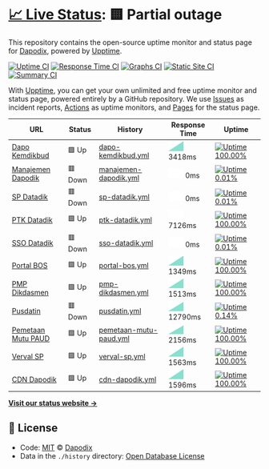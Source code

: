 # [📈 Live Status](https://dapodix.github.io/status): <!--live status--> **🟨 Partial outage**

This repository contains the open-source uptime monitor and status page for [Dapodix](https://dapodix.github.io/status), powered by [Upptime](https://github.com/upptime/upptime).

[![Uptime CI](https://github.com/koj-co/upptime/workflows/Uptime%20CI/badge.svg)](https://github.com/koj-co/upptime/actions?query=workflow%3A%22Uptime+CI%22)
[![Response Time CI](https://github.com/koj-co/upptime/workflows/Response%20Time%20CI/badge.svg)](https://github.com/koj-co/upptime/actions?query=workflow%3A%22Response+Time+CI%22)
[![Graphs CI](https://github.com/koj-co/upptime/workflows/Graphs%20CI/badge.svg)](https://github.com/koj-co/upptime/actions?query=workflow%3A%22Graphs+CI%22)
[![Static Site CI](https://github.com/koj-co/upptime/workflows/Static%20Site%20CI/badge.svg)](https://github.com/koj-co/upptime/actions?query=workflow%3A%22Static+Site+CI%22)
[![Summary CI](https://github.com/koj-co/upptime/workflows/Summary%20CI/badge.svg)](https://github.com/koj-co/upptime/actions?query=workflow%3A%22Summary+CI%22)

With [Upptime](https://upptime.js.org), you can get your own unlimited and free uptime monitor and status page, powered entirely by a GitHub repository. We use [Issues](https://github.com/dapodix/status/issues) as incident reports, [Actions](https://github.com/dapodix/status/actions) as uptime monitors, and [Pages](https://dapodix.github.io/status) for the status page.

<!--start: status pages-->
<!-- This summary is generated by Upptime (https://github.com/upptime/upptime) -->
<!-- Do not edit this manually, your changes will be overwritten -->

| URL                                                                     | Status  | History                                                                                                   | Response Time                                                                            | Uptime                                                                                                                                                                                                                             |
| ----------------------------------------------------------------------- | ------- | --------------------------------------------------------------------------------------------------------- | ---------------------------------------------------------------------------------------- | ---------------------------------------------------------------------------------------------------------------------------------------------------------------------------------------------------------------------------------- |
| [Dapo Kemdikbud](https://dapo.kemdikbud.go.id/)                         | 🟩 Up   | [dapo-kemdikbud.yml](https://github.com/dapodix/status/commits/master/history/dapo-kemdikbud.yml)         | <img alt="Response time graph" src="./graphs/dapo-kemdikbud.png" height="20"> 3418ms     | [![Uptime 100.00%](https://img.shields.io/endpoint?url=https%3A%2F%2Fraw.githubusercontent.com%2Fdapodix%2Fstatus%2Fmaster%2Fapi%2Fdapo-kemdikbud%2Fuptime.json)](https://dapodix.github.io/status/history/dapo-kemdikbud)         |
| [Manajemen Dapodik](https://datadik.kemdikbud.go.id/)                   | 🟥 Down | [manajemen-dapodik.yml](https://github.com/dapodix/status/commits/master/history/manajemen-dapodik.yml)   | <img alt="Response time graph" src="./graphs/manajemen-dapodik.png" height="20"> 0ms     | [![Uptime 0.01%](https://img.shields.io/endpoint?url=https%3A%2F%2Fraw.githubusercontent.com%2Fdapodix%2Fstatus%2Fmaster%2Fapi%2Fmanajemen-dapodik%2Fuptime.json)](https://dapodix.github.io/status/history/manajemen-dapodik)     |
| [SP Datadik](https://sp.datadik.kemdikbud.go.id/)                       | 🟥 Down | [sp-datadik.yml](https://github.com/dapodix/status/commits/master/history/sp-datadik.yml)                 | <img alt="Response time graph" src="./graphs/sp-datadik.png" height="20"> 0ms            | [![Uptime 0.01%](https://img.shields.io/endpoint?url=https%3A%2F%2Fraw.githubusercontent.com%2Fdapodix%2Fstatus%2Fmaster%2Fapi%2Fsp-datadik%2Fuptime.json)](https://dapodix.github.io/status/history/sp-datadik)                   |
| [PTK Datadik](https://ptk.datadik.kemdikbud.go.id)                      | 🟩 Up   | [ptk-datadik.yml](https://github.com/dapodix/status/commits/master/history/ptk-datadik.yml)               | <img alt="Response time graph" src="./graphs/ptk-datadik.png" height="20"> 7126ms        | [![Uptime 100.00%](https://img.shields.io/endpoint?url=https%3A%2F%2Fraw.githubusercontent.com%2Fdapodix%2Fstatus%2Fmaster%2Fapi%2Fptk-datadik%2Fuptime.json)](https://dapodix.github.io/status/history/ptk-datadik)               |
| [SSO Datadik](https://sso.datadik.kemdikbud.go.id/)                     | 🟥 Down | [sso-datadik.yml](https://github.com/dapodix/status/commits/master/history/sso-datadik.yml)               | <img alt="Response time graph" src="./graphs/sso-datadik.png" height="20"> 0ms           | [![Uptime 0.01%](https://img.shields.io/endpoint?url=https%3A%2F%2Fraw.githubusercontent.com%2Fdapodix%2Fstatus%2Fmaster%2Fapi%2Fsso-datadik%2Fuptime.json)](https://dapodix.github.io/status/history/sso-datadik)                 |
| [Portal BOS](https://bos.kemdikbud.go.id/)                              | 🟩 Up   | [portal-bos.yml](https://github.com/dapodix/status/commits/master/history/portal-bos.yml)                 | <img alt="Response time graph" src="./graphs/portal-bos.png" height="20"> 1349ms         | [![Uptime 100.00%](https://img.shields.io/endpoint?url=https%3A%2F%2Fraw.githubusercontent.com%2Fdapodix%2Fstatus%2Fmaster%2Fapi%2Fportal-bos%2Fuptime.json)](https://dapodix.github.io/status/history/portal-bos)                 |
| [PMP Dikdasmen](http://pmp.kemdikbud.go.id/)                            | 🟩 Up   | [pmp-dikdasmen.yml](https://github.com/dapodix/status/commits/master/history/pmp-dikdasmen.yml)           | <img alt="Response time graph" src="./graphs/pmp-dikdasmen.png" height="20"> 1513ms      | [![Uptime 100.00%](https://img.shields.io/endpoint?url=https%3A%2F%2Fraw.githubusercontent.com%2Fdapodix%2Fstatus%2Fmaster%2Fapi%2Fpmp-dikdasmen%2Fuptime.json)](https://dapodix.github.io/status/history/pmp-dikdasmen)           |
| [Pusdatin](https://pusdatin.kemdikbud.go.id/)                           | 🟥 Down | [pusdatin.yml](https://github.com/dapodix/status/commits/master/history/pusdatin.yml)                     | <img alt="Response time graph" src="./graphs/pusdatin.png" height="20"> 12790ms          | [![Uptime 0.14%](https://img.shields.io/endpoint?url=https%3A%2F%2Fraw.githubusercontent.com%2Fdapodix%2Fstatus%2Fmaster%2Fapi%2Fpusdatin%2Fuptime.json)](https://dapodix.github.io/status/history/pusdatin)                       |
| [Pemetaan Mutu PAUD](https://pemetaanmutu.paud-dikmas.kemdikbud.go.id/) | 🟩 Up   | [pemetaan-mutu-paud.yml](https://github.com/dapodix/status/commits/master/history/pemetaan-mutu-paud.yml) | <img alt="Response time graph" src="./graphs/pemetaan-mutu-paud.png" height="20"> 2156ms | [![Uptime 100.00%](https://img.shields.io/endpoint?url=https%3A%2F%2Fraw.githubusercontent.com%2Fdapodix%2Fstatus%2Fmaster%2Fapi%2Fpemetaan-mutu-paud%2Fuptime.json)](https://dapodix.github.io/status/history/pemetaan-mutu-paud) |
| [Verval SP](http://vervalsp.data.kemdikbud.go.id/)                      | 🟩 Up   | [verval-sp.yml](https://github.com/dapodix/status/commits/master/history/verval-sp.yml)                   | <img alt="Response time graph" src="./graphs/verval-sp.png" height="20"> 1563ms          | [![Uptime 100.00%](https://img.shields.io/endpoint?url=https%3A%2F%2Fraw.githubusercontent.com%2Fdapodix%2Fstatus%2Fmaster%2Fapi%2Fverval-sp%2Fuptime.json)](https://dapodix.github.io/status/history/verval-sp)                   |
| [CDN Dapodik](https://cdn-dapodik.kemdikbud.go.id/)                     | 🟩 Up   | [cdn-dapodik.yml](https://github.com/dapodix/status/commits/master/history/cdn-dapodik.yml)               | <img alt="Response time graph" src="./graphs/cdn-dapodik.png" height="20"> 1596ms        | [![Uptime 100.00%](https://img.shields.io/endpoint?url=https%3A%2F%2Fraw.githubusercontent.com%2Fdapodix%2Fstatus%2Fmaster%2Fapi%2Fcdn-dapodik%2Fuptime.json)](https://dapodix.github.io/status/history/cdn-dapodik)               |

<!--end: status pages-->

[**Visit our status website →**](https://dapodix.github.io/status)

## 📄 License

- Code: [MIT](./LICENSE) © [Dapodix](https://dapodix.github.io/status)
- Data in the `./history` directory: [Open Database License](https://opendatacommons.org/licenses/odbl/1-0/)
